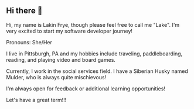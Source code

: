 ## Hi there 👋
Hi, my name is Lakin Frye, though please feel free to call me "Lake". I'm very excited to start my software developer journey!

Pronouns: She/Her

I live in Pittsburgh, PA and my hobbies include traveling, paddleboarding, reading, and playing video and board games.

Currently, I work in the social services field. I have a Siberian Husky named Mulder, who is always quite mischievous!

I'm always open for feedback or additional learning opportunities!

Let's have a great term!!!
